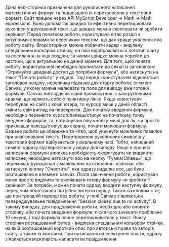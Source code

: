 Дана веб-сторінка призначена для рукописного написання математичних формул та подальшого їх перетворення у текстовий формат.
Сайт працює через API MyScript Developer -> Math -> Math expressions. Воно допомагає швидко та ефективно перетворювати рукописи у друкаваний текст, що швидко можна скопіювати чи зробити скріншот.
Перед початком роботи, користувача вітає розділ з вступними словами та невеликим текстом, що дає краще уявлення про роботу сайту. Вгорі сторінки можна побачити хедер - виділену спеціальним кольором стрічку, на якій відображаються логотип сайту та посилання на інші розділи, за якими швидко можна перейти до частини, що є актуальною на даний момент.
Для того, щоб почати роботу, користувачеві необхідно пролистати до секції із заголовком "Отримуйте швидкий доступ до потрібної формули", або натиснути на текст "Почати роботу" у хедері. Тоді перед користувачем відкриється заголовок розділу, невеличка підказка для старту роботи, елемент Canvas, у якому можна малювати та поле для виводу вже готової формули. Canvas виглядає як сірий прямокутник із заокругленими краями, що являють собою пунктирну лінію. Якщо користувач перебуває на сайті з комп'ютера, то курсор миші у даній області змінить свій вигляд на перехрестя. Для початку введення формули, необхідно перенести курсор/палець/стилус на початкову точку введення формули, та, натиснувши ліву кнопку миші для пк, чи просто приклавши палець/стилус до екрану, почати малювати формулу. Бажано робити це обережно та чітко, щоб уникнути можливих помилок при розпізнаванні тексту. Перетворення рукописних символів у текстовий формат відбувається у реальному часі. Тобто, написаний символ одразу відтворюється у рядку для виводу. Якщо в процесі написання формули виникла необхідність скоригувати чи видалити написане, необхідно натиснути або на кнопку "Гумка/Олівець", що перемикає функціонал з малювання на стирання і навпаки, або натиснути кнопку "Очистити", яка одразу видаляє все, що було розташовано в елементі canvas.
Після закінчення роботи, користувач може просто виділити та скопіювати готову формулу чи зробити її скріншот. За потреби, можна почати одразу вводити наступну формулу, перед чим обов'язково потрібно витерти першу. Також важливим є те, що при тривалій перерві без роботи, у полі Canvas з'являється попереджувальне повідомлення "Session closed due to no activity". В такому випадку, для продовження роботи, необхідно або оновити сторінку, або почати введення формули, після чого зачекати приблизно 10 секунд, і тоді формула почне перетворюватись у текст.
Внизу сторінки розташований футер - виділена спеціальним кольором стрічка, на якій розташований короткий опис про авторські права та авторів сайту, а також їх контакти. При натисканні на електронні пошти, одразу з'являється можливість написати їм повідомлення.
